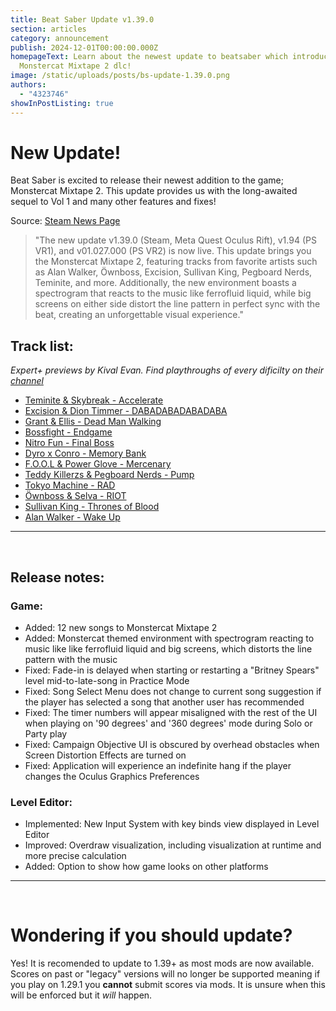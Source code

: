 ```yaml
---
title: Beat Saber Update v1.39.0
section: articles
category: announcement
publish: 2024-12-01T00:00:00.000Z
homepageText: Learn about the newest update to beatsaber which introduces the
  Monstercat Mixtape 2 dlc!
image: /static/uploads/posts/bs-update-1.39.0.png
authors:
  - "4323746"
showInPostListing: true
---
```

# New Update!


Beat Saber is excited to release their newest addition to the game; Monstercat Mixtape 2. This update provides us with the long-awaited sequel to Vol 1 and many other features and fixes!

<p>Source: <a target=blank href="https://store.steampowered.com/news/app/620980/view/4451339035198095637">Steam News Page</a></p>

> "The new update v1.39.0 (Steam, Meta Quest Oculus Rift), v1.94 (PS VR1), and v01.027.000 (PS VR2) is now live. This update brings you the Monstercat Mixtape 2, featuring tracks from favorite artists such as Alan Walker, Öwnboss, Excision, Sullivan King, Pegboard Nerds, Teminite, and more. Additionally, the new environment boasts a spectrogram that reacts to the music like ferrofluid liquid, while big screens on either side distort the line pattern in perfect sync with the beat, creating an unforgettable visual experience."

## Track list:
<p><i>Expert+ previews by Kival Evan. Find playthroughs of every dificilty on their <a target= blank href="https://www.youtube.com/@KivalEvan/videos">channel</a></i></p>
<ul>
<li><a target= blank href="https://youtu.be/vhHKmnf4sT8">Teminite & Skybreak - Accelerate</a></li>
<li><a target= blank href="https://youtu.be/szo8jzfYpgE">Excision & Dion Timmer - DABADABADABADABA</a></li>
<li><a target= blank href="https://youtu.be/4okm9rumF0c">Grant & Ellis - Dead Man Walking</a></li>
<li><a target= blank href="https://youtu.be/G7huKLUyhW0">Bossfight - Endgame</a></li>
<li><a target= blank href="https://youtu.be/ZlIxz_-RPZY">Nitro Fun - Final Boss</a></li>
<li><a target= blank href="https://youtu.be/eL7uNYBeEDc">Dyro x Conro - Memory Bank</a></li>
<li><a target= blank href="https://youtu.be/q5x2yLnnao8">F.O.O.L & Power Glove - Mercenary</a></li>
<li><a target= blank href="https://youtu.be/nANrET8jlsA">Teddy Killerzs & Pegboard Nerds - Pump</a></li>
<li><a target= blank href="https://youtu.be/8a-1lnaomC0">Tokyo Machine - RAD</a></li>
<li><a target= blank href="https://youtu.be/wzhd4ezELa4">Öwnboss & Selva - RIOT</a></li>
<li><a target= blank href="https://youtu.be/46CjIRfphUo">Sullivan King - Thrones of Blood</a></li>
<li><a target= blank href="https://youtu.be/1NqhI0IZH_w">Alan Walker - Wake Up</a></li>
</ul>


---
<br />

## Release notes:
### Game:
- Added: 12 new songs to Monstercat Mixtape 2
- Added: Monstercat themed environment with spectrogram reacting to music like like
ferrofluid liquid and big screens, which distorts the line pattern with the music
- Fixed: Fade-in is delayed when starting or restarting a "Britney Spears" level mid-to-late-song in Practice Mode
- Fixed: Song Select Menu does not change to current song suggestion if the player has selected a song that another user has recommended
- Fixed: The timer numbers will appear misaligned with the rest of the UI when playing on '90 degrees' and '360 degrees' mode during Solo or Party play
- Fixed: Campaign Objective UI is obscured by overhead obstacles when Screen Distortion Effects are turned on
- Fixed: Application will experience an indefinite hang if the player changes the Oculus Graphics Preferences
### Level Editor:
- Implemented: New Input System with key binds view displayed in Level Editor
- Improved: Overdraw visualization, including visualization at runtime and more precise calculation
- Added: Option to show how game looks on other platforms
---
<br />

# Wondering if you should update?
Yes! It is recomended to update to 1.39+ as most mods are now available. Scores on past or "legacy" versions will no longer be supported meaning if you play on 1.29.1 you **cannot** submit scores via mods. It is unsure when this will be enforced but it *will* happen.
